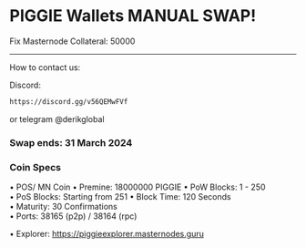 # PIGGIE Wallets   MANUAL SWAP! 

Fix Masternode Collateral: 50000

------

How to contact us:

Discord: 
```bash
https://discord.gg/v56QEMwFVf
```

or telegram @derikglobal
### Swap ends: 31 March 2024

### Coin Specs

• POS/ MN Coin
• Premine: 18000000 PIGGIE
• PoW Blocks: 1 - 250  
• PoS Blocks: Starting from 251
• Block Time: 120 Seconds    
• Maturity: 30 Confirmations  
• Ports: 38165 (p2p) / 38164 (rpc)

• Explorer: https://piggieexplorer.masternodes.guru

